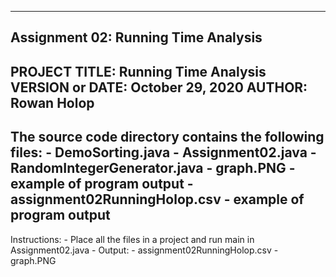 ------------------------------------------------------------------------
Assignment 02: Running Time Analysis
------------------------------------------------------------------------
PROJECT TITLE: Running Time Analysis
VERSION or DATE: October 29, 2020
AUTHOR: Rowan Holop
------------------------------------------------------------------------
The source code directory contains the following files:
    - DemoSorting.java 
    - Assignment02.java
    - RandomIntegerGenerator.java
    - graph.PNG - example of program output
    - assignment02RunningHolop.csv - example of program output
------------------------------------------------------------------------
Instructions:
    - Place all the files in a project and run main in Assignment02.java
    - Output:
        - assignment02RunningHolop.csv
        - graph.PNG
